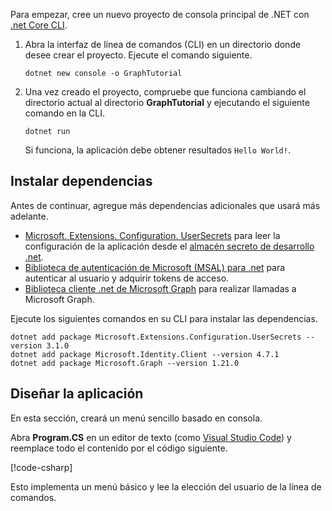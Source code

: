 <!-- markdownlint-disable MD002 MD041 -->

Para empezar, cree un nuevo proyecto de consola principal de .NET con [.net Core CLI](/dotnet/core/tools/?tabs=netcore2x).

1. Abra la interfaz de línea de comandos (CLI) en un directorio donde desee crear el proyecto. Ejecute el comando siguiente.

    ```Shell
    dotnet new console -o GraphTutorial
    ```

1. Una vez creado el proyecto, compruebe que funciona cambiando el directorio actual al directorio **GraphTutorial** y ejecutando el siguiente comando en la CLI.

    ```Shell
    dotnet run
    ```

    Si funciona, la aplicación debe obtener resultados `Hello World!`.

## <a name="install-dependencies"></a>Instalar dependencias

Antes de continuar, agregue más dependencias adicionales que usará más adelante.

- [Microsoft. Extensions. Configuration. UserSecrets](https://github.com/aspnet/extensions) para leer la configuración de la aplicación desde el [almacén secreto de desarrollo .net](https://docs.microsoft.com/aspnet/core/security/app-secrets).
- [Biblioteca de autenticación de Microsoft (MSAL) para .net](https://github.com/AzureAD/microsoft-authentication-library-for-dotnet) para autenticar al usuario y adquirir tokens de acceso.
- [Biblioteca cliente .net de Microsoft Graph](https://github.com/microsoftgraph/msgraph-sdk-dotnet) para realizar llamadas a Microsoft Graph.

Ejecute los siguientes comandos en su CLI para instalar las dependencias.

```Shell
dotnet add package Microsoft.Extensions.Configuration.UserSecrets --version 3.1.0
dotnet add package Microsoft.Identity.Client --version 4.7.1
dotnet add package Microsoft.Graph --version 1.21.0
```

## <a name="design-the-app"></a>Diseñar la aplicación

En esta sección, creará un menú sencillo basado en consola.

Abra **Program.CS** en un editor de texto (como [Visual Studio Code](https://code.visualstudio.com/)) y reemplace todo el contenido por el código siguiente.

[!code-csharp[](../demos/01-create-app/GraphTutorial/Program.cs)]

Esto implementa un menú básico y lee la elección del usuario de la línea de comandos.
